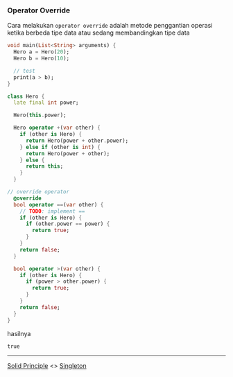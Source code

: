 ### Operator Override

Cara melakukan `operator override` adalah metode penggantian operasi ketika berbeda tipe data atau sedang membandingkan tipe data

```dart
void main(List<String> arguments) {
  Hero a = Hero(20);
  Hero b = Hero(10);

  // test
  print(a > b);
}

class Hero {
  late final int power;

  Hero(this.power);

  Hero operator +(var other) {
    if (other is Hero) {
      return Hero(power + other.power);
    } else if (other is int) {
      return Hero(power + other);
    } else {
      return this;
    }
  }

// override operator
  @override
  bool operator ==(var other) {
    // TODO: implement ==
    if (other is Hero) {
      if (other.power == power) {
        return true;
      }
    }
    return false;
  }

  bool operator >(var other) {
    if (other is Hero) {
      if (power > other.power) {
        return true;
      }
    }
    return false;
  }
}
```

hasilnya

```
true
```

---

[Solid Principle](../solid_principle/README.md)  <> [Singleton](../singleton/README.md)

